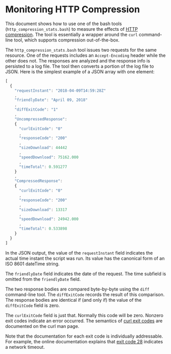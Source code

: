 # Monitoring HTTP Compression

This document shows how to use one of the bash tools (`http_compression_stats.bash`) to measure the effects of [HTTP compression](https://en.wikipedia.org/wiki/HTTP_compression). The tool is essentially a wrapper around the `curl` command-line tool, which supports compression out-of-the-box.

The `http_compression_stats.bash` tool issues two requests for the same resource. One of the requests includes an `Accept-Encoding` header while the other does not. The responses are analyzed and the response info is persisted to a log file. The tool then converts a portion of the log file to JSON. Here is the simplest example of a JSON array with one element:

```javascript
[
  {
    "requestInstant": "2018-04-09T14:59:28Z"
    ,
    "friendlyDate": "April 09, 2018"
    ,
    "diffExitCode": "1"
    ,
    "UncompressedResponse":
    {
      "curlExitCode": "0"
      ,
      "responseCode": "200"
      ,
      "sizeDownload": 44442
      ,
      "speedDownload": 75162.000
      ,
      "timeTotal": 0.591277
    }
    ,
    "CompressedResponse":
    {
      "curlExitCode": "0"
      ,
      "responseCode": "200"
      ,
      "sizeDownload": 13317
      ,
      "speedDownload": 24942.000
      ,
      "timeTotal": 0.533898
    }
  }
]
```

In the JSON output, the value of the `requestInstant` field indicates the actual time instant the script was run. Its value has the canonical form of an ISO 8601 dateTime string.

The `friendlyDate` field indicates the date of the request. The time subfield is omitted from the `friendlyDate` field.

The two response bodies are compared byte-by-byte using the `diff` command-line tool. The `diffExitCode` records the result of this comparison. The response bodies are identical if (and only if) the value of the `diffExitCode` field is zero.

The `curlExitCode` field is just that. Normally this code will be zero. Nonzero exit codes indicate an error occurred. The semantics of [curl exit codes](https://curl.haxx.se/docs/manpage.html#EXIT) are documented on the curl man page.

Note that the documentation for each exit code is individually addressable. For example, the online documentation explains that [exit code 28](https://curl.haxx.se/docs/manpage.html#28) indicates a network timeout.
